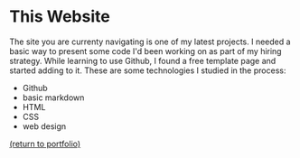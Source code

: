 # This Website

The site you are currenty navigating is one of my latest projects. I needed a basic way to present some code I'd been working on as part of my hiring strategy. While learning to use Github, I found a free template page and started adding to it. These are some technologies I studied in the process:

* Github
* basic markdown
* HTML
* CSS
* web design



<a href="https://rowcased.github.io/">(return to portfolio)</a>

<!-- <a href="https://www.linkedin.com/in/example/">View My LinkedIn Profile</a> -->

